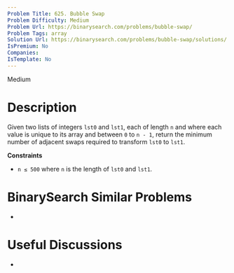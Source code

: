 ```yaml
---
Problem Title: 625. Bubble Swap
Problem Difficulty: Medium
Problem Url: https://binarysearch.com/problems/bubble-swap/
Problem Tags: array
Solution Url: https://binarysearch.com/problems/bubble-swap/solutions/
IsPremium: No
Companies: 
IsTemplate: No
---
```


<span style="color: ;">Medium</span>

# Description

Given two lists of integers `lst0` and `lst1`, each of length `n` and where each value is unique to its array and between `0` to `n - 1`, return the minimum number of adjacent swaps required to transform `lst0` to `lst1`.

**Constraints**

- `n ≤ 500` where `n` is the length of `lst0` and `lst1`.

# BinarySearch Similar Problems

- []()

# Useful Discussions

- []()
